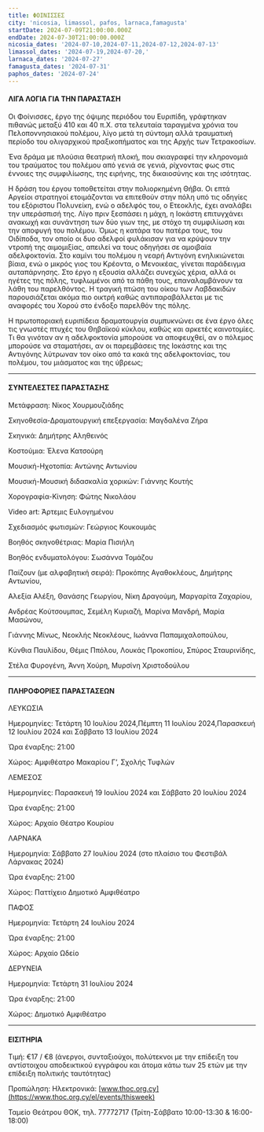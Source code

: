 ```yaml
---
title: ΦΟΙΝΙΣΣΕΣ
city: 'nicosia, limassol, pafos, larnaca,famagusta'
startDate: 2024-07-09T21:00:00.000Z
endDate: 2024-07-30T21:00:00.000Z
nicosia_dates: '2024-07-10,2024-07-11,2024-07-12,2024-07-13'
limassol_dates: '2024-07-19,2024-07-20,'
larnaca_dates: '2024-07-27'
famagusta_dates: '2024-07-31'
paphos_dates: '2024-07-24'
---
```


#### ΛΙΓΑ ΛΟΓΙΑ ΓΙΑ ΤΗΝ ΠΑΡΑΣΤΑΣΗ

Οι Φοίνισσες, έργο της όψιμης περιόδου του Ευριπίδη, γράφτηκαν πιθανώς μεταξύ 410 και 40 π.Χ. στα τελευταία ταραγμένα χρόνια του Πελοποννησιακού πολέμου, λίγο μετά τη σύντομη αλλά τραυματική περίοδο του ολιγαρχικού πραξικοπήματος και της Αρχής των Τετρακοσίων.

Ένα δράμα με πλούσια θεατρική πλοκή, που σκιαγραφεί την κληρονομιά του τραύματος του πολέμου από γενιά σε γενιά, ρίχνοντας φως στις έννοιες της συμφιλίωσης, της ειρήνης, της δικαιοσύνης και της ισότητας.

Η δράση του έργου τοποθετείται στην πολιορκημένη Θήβα. Οι επτά Αργείοι στρατηγοί ετοιμάζονται να επιτεθούν στην πόλη υπό τις οδηγίες του εξόριστου Πολυνείκη, ενώ ο αδελφός του, ο Ετεοκλής, έχει αναλάβει την υπεράσπισή της. Λίγο πριν ξεσπάσει η μάχη, η Ιοκάστη επιτυγχάνει ανακωχή και συνάντηση των δύο γιων της, με στόχο τη συμφιλίωση και την αποφυγή του πολέμου. Όμως η κατάρα του πατέρα τους, του Οιδίποδα, τον οποίο οι δυο αδελφοί φυλάκισαν για να κρύψουν την ντροπή της αιμομιξίας, απειλεί να τους οδηγήσει σε αμοιβαία αδελφοκτονία. Στο καμίνι του πολέμου η νεαρή Αντιγόνη ενηλικιώνεται βίαια, ενώ ο μικρός γιος του Κρέοντα, ο Μενοικέας, γίνεται παράδειγμα αυταπάρνησης. Στο έργο η εξουσία αλλάζει συνεχώς χέρια, αλλά οι ηγέτες της πόλης, τυφλωμένοι από τα πάθη τους, επαναλαμβάνουν τα λάθη του παρελθόντος. Η τραγική πτώση του οίκου των Λαβδακιδών παρουσιάζεται ακόμα πιο οικτρή καθώς αντιπαραβάλλεται με τις αναφορές του Xορού στο ένδοξο παρελθόν της πόλης.

Η πρωτοποριακή ευριπίδεια δραματουργία συμπυκνώνει σε ένα έργο όλες τις γνωστές πτυχές του Θηβαϊκού κύκλου, καθώς και αρκετές καινοτομίες. Τι θα γινόταν αν η αδελφοκτονία μπορούσε να αποφευχθεί, αν ο πόλεμος μπορούσε να σταματήσει, αν οι παρεμβάσεις της Ιοκάστης και της Αντιγόνης λύτρωναν τον οίκο από τα κακά της αδελφοκτονίας, του πολέμου, του μιάσματος και της ύβρεως;

***

#### ΣΥΝΤΕΛΕΣΤΕΣ ΠΑΡΑΣΤΑΣΗΣ

Μετάφραση: Νίκος Χουρμουζιάδης

Σκηνοθεσία-Δραματουργική επεξεργασία: Μαγδαλένα Ζήρα

Σκηνικά: Δημήτρης Αληθεινός

Κοστούμια: Έλενα Κατσούρη

Μουσική-Ηχοτοπία: Αντώνης Αντωνίου

Μουσική-Μουσική διδασκαλία χορικών: Γιάννης Κουτής

Χορογραφία-Κίνηση: Φώτης Νικολάου

Video art: Άρτεμις Ευλογημένου

Σχεδιασμός φωτισμών: Γεώργιος Κουκουμάς

Βοηθός σκηνοθέτριας: Μαρία Πισιήλη

Βοηθός ενδυματολόγου: Σωσάννα Τομάζου

Παίζουν (με αλφαβητική σειρά): Προκόπης Αγαθοκλέους, Δημήτρης Αντωνίου,

Αλεξία Αλέξη, Θανάσης Γεωργίου, Νίκη Δραγούμη, Μαργαρίτα Ζαχαρίου,

Ανδρέας Κούτσουμπας, Σεμέλη Κυριαζή, Μαρίνα Μανδρή, Μαρία Μασώνου,

Γιάννης Μίνως, Νεοκλής Νεοκλέους, Ιωάννα Παπαμιχαλοπούλου,

Κύνθια Παυλίδου, Θέμις Ππόλου, Λουκάς Προκοπίου, Σπύρος Σταυρινίδης,

Στέλα Φυρογένη, Άννη Χούρη, Μυρσίνη Χριστοδούλου

***

#### ΠΛΗΡΟΦΟΡΙΕΣ ΠΑΡΑΣΤΑΣΕΩΝ

ΛΕΥΚΩΣΙΑ

Ημερομηνίες: Τετάρτη 10 Ιουλίου 2024,Πέμπτη 11 Ιουλίου 2024,Παρασκευή 12 Ιουλίου 2024 και Σάββατο 13 Ιουλίου 2024

Ώρα έναρξης: 21:00

Χώρος: Αμφιθέατρο Μακαρίου Γ’, Σχολής Τυφλών

ΛΕΜΕΣΟΣ

Ημερομηνίες: Παρασκευή 19 Ιουλίου 2024 και Σάββατο 20 Ιουλίου 2024

Ώρα έναρξης: 21:00

Χώρος: Αρχαίο Θέατρο Κουρίου

ΛΑΡΝΑΚΑ

Ημερομηνία: Σάββατο 27 Ιουλίου 2024 (στο πλαίσιο του Φεστιβάλ Λάρνακας 2024)

Ώρα έναρξης: 21:00

Χώρος: Παττίχειο Δημοτικό Αμφιθέατρο

ΠΑΦΟΣ

Ημερομηνία: Τετάρτη 24 Ιουλίου 2024 

Ώρα έναρξης: 21:00

Χώρος: Αρχαίο Ωδείο

ΔΕΡΥΝΕΙΑ

Ημερομηνία: Τετάρτη 31 Ιουλίου 2024 

Ώρα έναρξης: 21:00

Χώρος: Δημοτικό Αμφιθέατρο

***

#### ΕΙΣΙΤΗΡΙΑ

Τιμή: €17 / €8 (άνεργοι, συνταξιούχοι, πολύτεκνοι με την επίδειξη του αντίστοιχου αποδεικτικού εγγράφου και άτομα κάτω των 25 ετών με την επίδειξη πολιτικής ταυτότητας)

Προπώληση: Ηλεκτρονικά: [www.thoc.org.cy](https://www.thoc.org.cy/el/events/thisweek)

Ταμείο Θεάτρου ΘΟΚ, τηλ. 77772717 (Τρίτη-Σάββατο 10:00-13:30 & 16:00-18:00)
